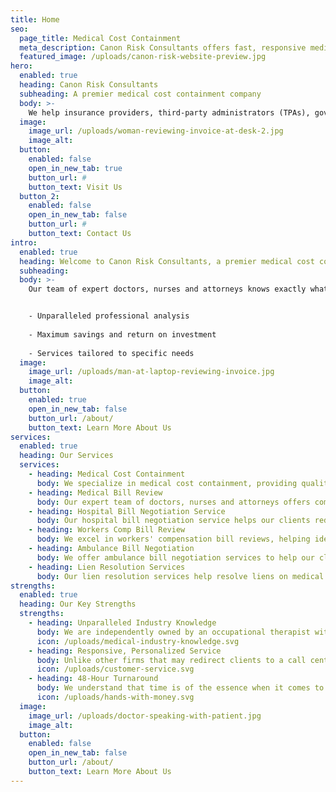```yaml
---
title: Home
seo:
  page_title: Medical Cost Containment
  meta_description: Canon Risk Consultants offers fast, responsive medical cost containment services. Contact us today for expert medical bill analysis and risk transfer.
  featured_image: /uploads/canon-risk-website-preview.jpg
hero: 
  enabled: true
  heading: Canon Risk Consultants
  subheading: A premier medical cost containment company
  body: >-
    We help insurance providers, third-party administrators (TPAs), government entities and self-insured industries transfer the risk of medical costs to us.
  image: 
    image_url: /uploads/woman-reviewing-invoice-at-desk-2.jpg
    image_alt:
  button:
    enabled: false
    open_in_new_tab: true
    button_url: #
    button_text: Visit Us
  button_2:
    enabled: false
    open_in_new_tab: false
    button_url: #
    button_text: Contact Us
intro: 
  enabled: true
  heading: Welcome to Canon Risk Consultants, a premier medical cost containment company
  subheading:
  body: >-
    Our team of expert doctors, nurses and attorneys knows exactly what to look for when reviewing medical bills. Clients can expect:


    - Unparalleled professional analysis 
    
    - Maximum savings and return on investment
    
    - Services tailored to specific needs
  image: 
    image_url: /uploads/man-at-laptop-reviewing-invoice.jpg
    image_alt:
  button:
    enabled: true
    open_in_new_tab: false
    button_url: /about/
    button_text: Learn More About Us
services: 
  enabled: true
  heading: Our Services
  services: 
    - heading: Medical Cost Containment
      body: We specialize in medical cost containment, providing quality health care bill analysis to ensure the best possible value for medical treatment. We analyze facility and provider coding, upcharges, packaged services, and implant and supplies charges for accuracy.
    - heading: Medical Bill Review
      body: Our expert team of doctors, nurses and attorneys offers comprehensive medical bill reviews, analyzing every detail to ensure our clients are not overcharged for any medical services.
    - heading: Hospital Bill Negotiation Service
      body: Our hospital bill negotiation service helps our clients reduce medical costs by negotiating on their behalf with health care providers. This shortens the lengthy administrative process and results in cost savings.
    - heading: Workers Comp Bill Review
      body: We excel in workers' compensation bill reviews, helping identify any discrepancies and protecting our customers from being overcharged. By leveraging our knowledge and experience, we assist our clients with ideal outcomes and help them avoid costly mistakes.
    - heading: Ambulance Bill Negotiation
      body: We offer ambulance bill negotiation services to help our clients reduce the cost of ambulance services, which are known to be notoriously expensive. Our team of experts closely reviews ambulance bills to identify any discrepancies or inaccuracies.
    - heading: Lien Resolution Services
      body: Our lien resolution services help resolve liens on medical bills, ensuring clients are not overcharged for any medical services. Our team of doctors, nurses and attorneys has extensive expertise in assessing, bargaining and settling liens without unwarranted legal action.
strengths: 
  enabled: true
  heading: Our Key Strengths
  strengths: 
    - heading: Unparalleled Industry Knowledge
      body: We are independently owned by an occupational therapist with an extensive background in health care who understands the balance of negotiating medical bills while keeping the patient and injured worker in mind.
      icon: /uploads/medical-industry-knowledge.svg
    - heading: Responsive, Personalized Service
      body: Unlike other firms that may redirect clients to a call center or automated system, we prioritize direct communication and connection with our customers. We listen to our clients' needs and tailor our services accordingly to help them save money on claims.
      icon: /uploads/customer-service.svg
    - heading: 48-Hour Turnaround
      body: We understand that time is of the essence when it comes to medical bill and claim analysis. That's why we prioritize our clients and guarantee a 48-hour turnaround time, providing timely and accurate support.
      icon: /uploads/hands-with-money.svg
  image: 
    image_url: /uploads/doctor-speaking-with-patient.jpg
    image_alt:
  button:
    enabled: false
    open_in_new_tab: false
    button_url: /about/
    button_text: Learn More About Us
---
```

